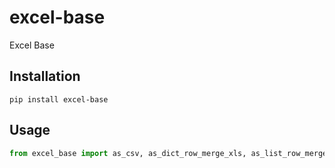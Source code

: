 # excel-base
Excel Base

## Installation
```shell
pip install excel-base
```

## Usage
```python
from excel_base import as_csv, as_dict_row_merge_xls, as_list_row_merge_xls, as_row_merge_xls, as_xls
```
